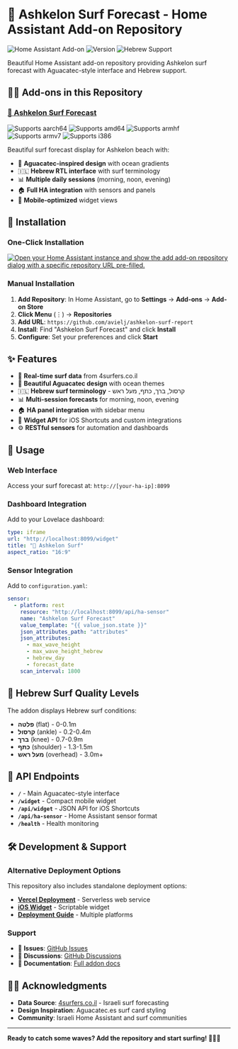 # 🌊 Ashkelon Surf Forecast - Home Assistant Add-on Repository

![Home Assistant Add-on](https://img.shields.io/badge/Home%20Assistant-Add--on-blue?logo=homeassistant)
![Version](https://img.shields.io/badge/version-2.0.0-green)
![Hebrew Support](https://img.shields.io/badge/Hebrew-RTL%20Support-orange)

Beautiful Home Assistant add-on repository providing Ashkelon surf forecast with Aguacatec-style interface and Hebrew support.

## 🏄‍♂️ Add-ons in this Repository

### [🌊 Ashkelon Surf Forecast](./ashkelon-surf-forecast/)

![Supports aarch64][aarch64-shield]
![Supports amd64][amd64-shield]
![Supports armhf][armhf-shield]
![Supports armv7][armv7-shield]
![Supports i386][armv7-shield]

Beautiful surf forecast display for Ashkelon beach with:
- 🎨 **Aguacatec-inspired design** with ocean gradients
- 🇮🇱 **Hebrew RTL interface** with surf terminology
- 📊 **Multiple daily sessions** (morning, noon, evening)
- 🏠 **Full HA integration** with sensors and panels
- 📱 **Mobile-optimized** widget views

## 🚀 Installation

### One-Click Installation

[![Open your Home Assistant instance and show the add add-on repository dialog with a specific repository URL pre-filled.](https://my.home-assistant.io/badges/supervisor_add_addon_repository.svg)](https://my.home-assistant.io/redirect/supervisor_add_addon_repository/?repository_url=https%3A%2F%2Fgithub.com%2Favielj%2Fashkelon-surf-report)

### Manual Installation

1. **Add Repository**: In Home Assistant, go to **Settings** → **Add-ons** → **Add-on Store**
2. **Click Menu** (⋮) → **Repositories** 
3. **Add URL**: `https://github.com/avielj/ashkelon-surf-report`
4. **Install**: Find "Ashkelon Surf Forecast" and click **Install**
5. **Configure**: Set your preferences and click **Start**

## ✨ Features

- 🌊 **Real-time surf data** from 4surfers.co.il
- 🎨 **Beautiful Aguacatec design** with ocean themes
- 🇮🇱 **Hebrew surf terminology** - קרסול, ברך, כתף, מעל ראש
- 📊 **Multi-session forecasts** for morning, noon, evening
- 🏠 **HA panel integration** with sidebar menu
- 📱 **Widget API** for iOS Shortcuts and custom integrations
- ⚙️ **RESTful sensors** for automation and dashboards

## 📱 Usage

### Web Interface
Access your surf forecast at: `http://[your-ha-ip]:8099`

### Dashboard Integration
Add to your Lovelace dashboard:

```yaml
type: iframe
url: "http://localhost:8099/widget"
title: "🌊 Ashkelon Surf"
aspect_ratio: "16:9"
```

### Sensor Integration
Add to `configuration.yaml`:

```yaml
sensor:
  - platform: rest
    resource: "http://localhost:8099/api/ha-sensor"
    name: "Ashkelon Surf Forecast"
    value_template: "{{ value_json.state }}"
    json_attributes_path: "attributes"
    json_attributes:
      - max_wave_height
      - max_wave_height_hebrew
      - hebrew_day
      - forecast_date
    scan_interval: 1800
```

## 🌊 Hebrew Surf Quality Levels

The addon displays Hebrew surf conditions:
- **פלטה** (flat) - 0-0.1m
- **קרסול** (ankle) - 0.2-0.4m  
- **ברך** (knee) - 0.7-0.9m
- **כתף** (shoulder) - 1.3-1.5m
- **מעל ראש** (overhead) - 3.0m+

## 🔌 API Endpoints

- **`/`** - Main Aguacatec-style interface
- **`/widget`** - Compact mobile widget
- **`/api/widget`** - JSON API for iOS Shortcuts
- **`/api/ha-sensor`** - Home Assistant sensor format
- **`/health`** - Health monitoring

## 🛠️ Development & Support

### Alternative Deployment Options
This repository also includes standalone deployment options:

- **[Vercel Deployment](./standalone-widget/)** - Serverless web service
- **[iOS Widget](./IOS_STANDALONE_WIDGET.md)** - Scriptable widget
- **[Deployment Guide](./STANDALONE_DEPLOYMENT_GUIDE.md)** - Multiple platforms

### Support
- 🐛 **Issues**: [GitHub Issues](https://github.com/avielj/ashkelon-surf-report/issues)
- 💬 **Discussions**: [GitHub Discussions](https://github.com/avielj/ashkelon-surf-report/discussions)
- 📖 **Documentation**: [Full addon docs](./ashkelon-surf-forecast/README.md)

## 🏄‍♀️ Acknowledgments

- **Data Source**: [4surfers.co.il](https://4surfers.co.il) - Israeli surf forecasting
- **Design Inspiration**: Aguacatec.es surf card styling
- **Community**: Israeli Home Assistant and surf communities

---

**Ready to catch some waves? Add the repository and start surfing! 🌊🏄‍♂️**

[aarch64-shield]: https://img.shields.io/badge/aarch64-yes-green.svg
[amd64-shield]: https://img.shields.io/badge/amd64-yes-green.svg
[armhf-shield]: https://img.shields.io/badge/armhf-yes-green.svg
[armv7-shield]: https://img.shields.io/badge/armv7-yes-green.svg
[i386-shield]: https://img.shields.io/badge/i386-yes-green.svg